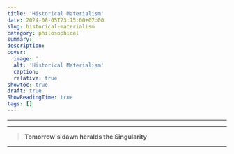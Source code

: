 ```yaml
---
title: 'Historical Materialism'
date: 2024-08-05T23:15:00+07:00
slug: historical-materialism 
category: philosophical
summary:
description:
cover:
  image: ''
  alt: 'Historical Materialism'
  caption:
  relative: true
showtoc: true
draft: true
ShowReadingTime: true
tags: []
---
```


---

---

> **Tomorrow's dawn heralds the Singularity**

---
